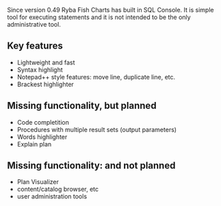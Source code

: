 Since version 0.49 Ryba Fish Charts has built in SQL Console. It is simple tool for executing statements and it is not intended to be the only administrative tool.

## Key features
* Lightweight and fast
* Syntax highlight
* Notepad++ style features: move line, duplicate line, etc.
* Brackest highlighter

## Missing functionality, but planned
* Code completition
* Procedures with multiple result sets (output parameters)
* Words highlighter
* Explain plan

## Missing functionality: and not planned
* Plan Visualizer
* content/catalog browser, etc
* user administration tools
